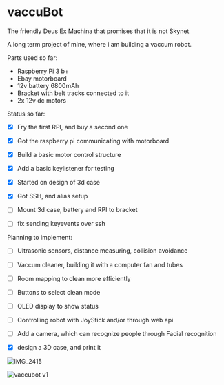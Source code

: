 # vaccuBot
The friendly Deus Ex Machina that promises that it is not Skynet

A long term project of mine, where i am building a vaccum robot.

Parts used so far:
- Raspberry Pi 3 b+
- Ebay motorboard
- 12v battery 6800mAh
- Bracket with belt tracks connected to it
- 2x 12v dc motors

Status so far:
- [x] Fry the first RPI, and buy a second one
- [x] Got the raspberry pi communicating with motorboard
- [x] Build a basic motor control structure
- [x] Add a basic keylistener for testing
- [x] Started on design of 3d case
- [x] Got SSH, and alias setup
- [ ] Mount 3d case, battery and RPI to bracket
- [ ] fix sending keyevents over ssh


Planning to implement:
- [ ] Ultrasonic sensors, distance measuring, collision avoidance
- [ ] Vaccum cleaner, building it with a computer fan and tubes
- [ ] Room mapping to clean more efficiently
- [ ] Buttons to select clean mode
- [ ] OLED display to show status
- [ ] Controlling robot with JoyStick and/or through web api
- [ ] Add a camera, which can recognize people through Facial recognition
- [x] design a 3D case, and print it



![IMG_2415](https://user-images.githubusercontent.com/44582953/68440176-710e3700-01ca-11ea-8e0d-dcb181dacb4f.JPG)

![vaccubot v1](https://user-images.githubusercontent.com/44582953/68625091-a1124e80-04d8-11ea-9186-7c68e1d492e8.png)

